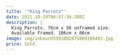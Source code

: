```yaml
---
title: '"King Parrots"'
date: 2021-10-29T06:57:34.308Z
description: |
  King Parrots. 76cm x 56 unframed size.
  Available Framed. 106cm x 86cm
image: img/inbound5581802875869186402.jpg
price: Sold.
---
```

![]()